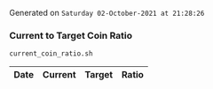 Generated on `Saturday 02-October-2021 at 21:28:26`

### Current to Target Coin Ratio
`current_coin_ratio.sh`

Date|Current|Target|Ratio
---|---|---|---
